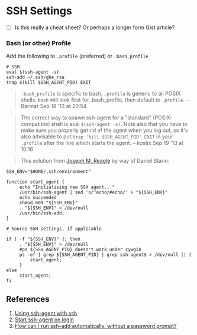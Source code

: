# SSH Settings

- [ ] Is this really a cheat sheet? Or perhaps a longer form Gist article?

### Bash (or other) Profile

Add the following to `.profile` (preferred) or `.bash_profile`
```
# SSH
eval $(ssh-agent -s)
ssh-add ~/.ssh/ghe_rsa
trap $(kill $SSH_AGENT_PID) EXIT
```

>`.bash_profile` is specific to bash, `.profile` is generic to all POSIX shells. `bash` will look first for .bash_profile, then default to `.profile`. – Barmar Sep 18 '13 at 20:54

>The correct way to spawn ssh-agent for a "standard" (POSIX-compatible) shell is eval `$(ssh-agent -s)`. Note also that you have to make sure you properly get rid of the agent when you log out, so it's also advisable to put `trap 'kill $SSH_AGENT_PID' EXIT` in your `.profile` after the line which starts the agent. – kostix Sep 19 '13 at 10:16 

>This solution from [Joseph M. Reagle](https://www.cygwin.com/ml/cygwin/2001-06/msg00537.html) by way of Daniel Starin:

```
SSH_ENV="$HOME/.ssh/environment"

function start_agent {
     echo "Initialising new SSH agent..."
     /usr/bin/ssh-agent | sed 's/^echo/#echo/' > "${SSH_ENV}"
     echo succeeded
     chmod 600 "${SSH_ENV}"
     . "${SSH_ENV}" > /dev/null
     /usr/bin/ssh-add;
}

# Source SSH settings, if applicable

if [ -f "${SSH_ENV}" ]; then
     . "${SSH_ENV}" > /dev/null
     #ps ${SSH_AGENT_PID} doesn't work under cywgin
     ps -ef | grep ${SSH_AGENT_PID} | grep ssh-agent$ > /dev/null || {
         start_agent;
     }
else
     start_agent;
fi
```

## References

1. [Using ssh-agent with ssh](http://mah.everybody.org/docs/ssh)
1. [Start ssh-agent on login](https://stackoverflow.com/a/18915067/6146580)
1. [How can I run ssh-add automatically, without a password prompt?](https://unix.stackexchange.com/a/90869)
